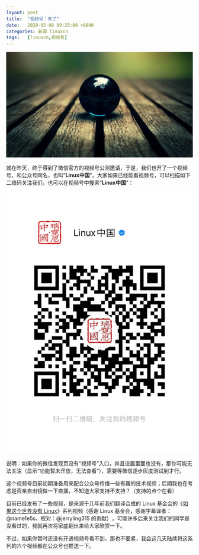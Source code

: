 ```yaml
---
layout: post
title:	"视频号：来了"
date:	2020-05-08 09:25:00 +0800 
categories:	新闻 linuxcn 
tags:	[linuxcn,视频号]
---
```



![](/Asserts/Images/album/202005/08/091514foaf28u9f2ch252l.jpg)


就在昨天，终于得到了微信官方的视频号公测邀请，于是，我们也开了一个视频号，和公众号同名，也叫“**Linux中国**”。大家如果已经能看视频号，可以扫描如下二维码关注我们，也可以在视频号中搜索“**Linux中国**”​：


![](/Asserts/Images/album/202005/08/091535ryou6g8jv6ggbu58.jpeg)


说明：如果你的微信发现页没有“视频号”入口，并且设置里面也没有，那你可能无法关注（显示“功能暂未开放，无法查看”），需要等微信逐步灰度测试到才行。


这个视频号目前初期准备用来配合公众号传播一些有趣的技术视频；后期我也在考虑是否亲自出镜做一下直播，不知道大家支持不支持​？（支持的点个在看）


目前已经发布了一些视频，是来源于几年前我们翻译合成的 Linux 基金会的《[如果这个世界没有 Linux](/article-7018-1.html)》系列视频（感谢 Linux 基金会，感谢字幕译者：@name1e5s、校对：@jerryling315 的贡献）​，可能许多后来关注我们的同学是没看过的，我就再次将家底翻出来给大家欣赏一下​。


不过，如果你暂时还没有开通视频号看不到，那也不要紧，我会这几天陆续将这系列的六个视频都在公众号也推送一下​。​
